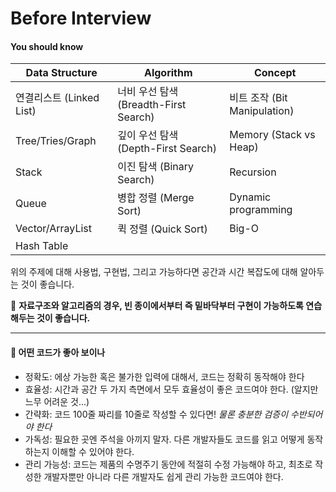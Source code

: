 # Before Interview

#### You should know

| Data Structure | Algorithm | Concept |
| ----- | ----- | ----- |
| 연결리스트 (Linked List) | 너비 우선 탐색 (Breadth-First Search) | 비트 조작 (Bit Manipulation) |
| Tree/Tries/Graph | 깊이 우선 탐색 (Depth-First Search) | Memory (Stack vs Heap) |
| Stack | 이진 탐색 (Binary Search) | Recursion |
| Queue | 병합 정렬 (Merge Sort) | Dynamic programming |
| Vector/ArrayList | 퀵 정렬 (Quick Sort) | Big-O |
| Hash Table | | | |

위의 주제에 대해 사용법, 구현법, 그리고 가능하다면 공간과 시간 복잡도에 대해 알아두는 것이 좋습니다.

:paperclip: **자료구조와 알고리즘의 경우, 빈 종이에서부터 즉 밑바닥부터 구현이 가능하도록 연습해두는 것이 좋습니다.**


---

#### :pushpin: 어떤 코드가 좋아 보이나

- 정확도: 에상 가능한 혹은 불가한 입력에 대해서, 코드는 정확히 동작해야 한다
- 효율성: 시간과 공간 두 가지 측면에서 모두 효율성이 좋은 코드여야 한다. (알지만 느무 어려운 것...)
- 간략화: 코드 100줄 짜리를 10줄로 작성할 수 있다면! *물론 충분한 검증이 수반되어야 한다*
- 가독성: 필요한 곳엔 주석을 아끼지 말자. 다른 개발자들도 코드를 읽고 어떻게 동작하는지 이해할 수 있어야 한다.
- 관리 가능성: 코드는 제품의 수명주기 동안에 적절히 수정 가능해야 하고, 최초로 작성한 개발자뿐만 아니라 다른 개발자도 쉽게 관리 가능한 코드여야 한다.
